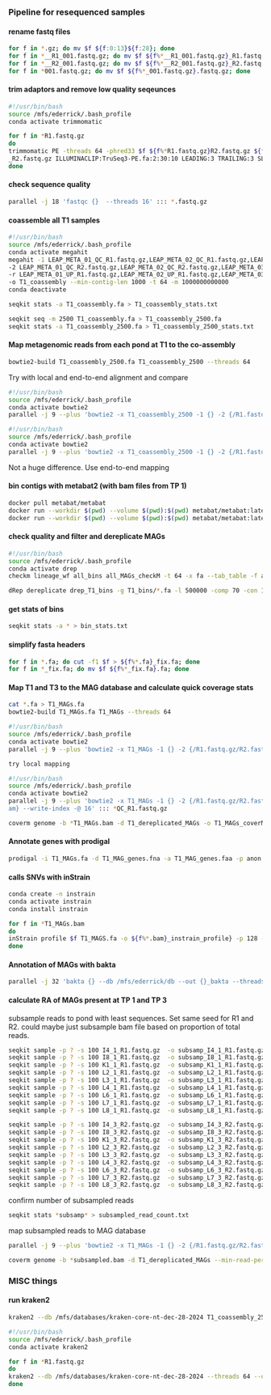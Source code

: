 ### Pipeline for resequenced samples

#### rename fastq files

```bash
for f in *.gz; do mv $f ${f:0:13}${f:28}; done
for f in *__R1_001.fastq.gz; do mv $f ${f%*__R1_001.fastq.gz}_R1.fastq.gz; done
for f in *__R2_001.fastq.gz; do mv $f ${f%*__R2_001.fastq.gz}_R2.fastq.gz; done
for f in *001.fastq.gz; do mv $f ${f%*_001.fastq.gz}.fastq.gz; done
```

#### trim adaptors and remove low quality seqeunces

```bash
#!/usr/bin/bash
source /mfs/ederrick/.bash_profile
conda activate trimmomatic

for f in *R1.fastq.gz
do
trimmomatic PE -threads 64 -phred33 $f ${f%*R1.fastq.gz}R2.fastq.gz ${f%*R1.fastq.gz}QC_R1.fastq.gz ${f%*R1.fastq.gz}UP_R1.fastq.gz ${f%*R1.fastq.gz}QC_R2.fastq.gz ${f%*R1.fastq.gz}UP
_R2.fastq.gz ILLUMINACLIP:TruSeq3-PE.fa:2:30:10 LEADING:3 TRAILING:3 SLIDINGWINDOW:4:12 MINLEN:36
done
```

#### check sequence quality

```bash
parallel -j 18 'fastqc {}  --threads 16' ::: *.fastq.gz
```

#### coassemble all T1 samples

```bash
#!/usr/bin/bash
source /mfs/ederrick/.bash_profile
conda activate megahit
megahit -1 LEAP_META_01_QC_R1.fastq.gz,LEAP_META_02_QC_R1.fastq.gz,LEAP_META_03_QC_R1.fastq.gz,LEAP_META_04_QC_R1.fastq.gz,LEAP_META_05_QC_R1.fastq.gz,LEAP_META_06_QC_R1.fastq.gz,LEAP_META_07_QC_R1.fastq.gz,LEAP_META_08_QC_R1.fastq.gz,LEAP_META_09_QC_R1.fastq.gz \
-2 LEAP_META_01_QC_R2.fastq.gz,LEAP_META_02_QC_R2.fastq.gz,LEAP_META_03_QC_R2.fastq.gz,LEAP_META_04_QC_R2.fastq.gz,LEAP_META_05_QC_R2.fastq.gz,LEAP_META_06_QC_R2.fastq.gz,LEAP_META_07_QC_R2.fastq.gz,LEAP_META_08_QC_R2.fastq.gz,LEAP_META_09_QC_R2.fastq.gz \
-r LEAP_META_01_UP_R1.fastq.gz,LEAP_META_02_UP_R1.fastq.gz,LEAP_META_03_UP_R1.fastq.gz,LEAP_META_04_UP_R1.fastq.gz,LEAP_META_05_UP_R1.fastq.gz,LEAP_META_06_UP_R1.fastq.gz,LEAP_META_07_UP_R1.fastq.gz,LEAP_META_08_UP_R1.fastq.gz,LEAP_META_09_UP_R1.fastq.gz,LEAP_META_01_UP_R2.fastq.gz,LEAP_META_02_UP_R2.fastq.gz,LEAP_META_03_UP_R2.fastq.gz,LEAP_META_04_UP_R2.fastq.gz,LEAP_META_05_UP_R2.fastq.gz,LEAP_META_06_UP_R2.fastq.gz,LEAP_META_07_UP_R2.fastq.gz,LEAP_META_08_UP_R2.fastq.gz,LEAP_META_09_UP_R2.fastq.gz \
-o T1_coassembly --min-contig-len 1000 -t 64 -m 1000000000000
conda deactivate
``` 

```bash
seqkit stats -a T1_coassembly.fa > T1_coassembly_stats.txt
```

```bash
seqkit seq -m 2500 T1_coassembly.fa > T1_coassembly_2500.fa
seqkit stats -a T1_coassembly_2500.fa > T1_coassembly_2500_stats.txt
```

#### Map metagenomic reads from each pond at T1 to the co-assembly

```bash
bowtie2-build T1_coassembly_2500.fa T1_coassembly_2500 --threads 64
```

Try with local and end-to-end alignment and compare
 
```bash
#!/usr/bin/bash
source /mfs/ederrick/.bash_profile
conda activate bowtie2
parallel -j 9 --plus 'bowtie2 -x T1_coassembly_2500 -1 {} -2 {/R1.fastq.gz/R2.fastq.gz} -U {/QC_R1.fastq.gz/UP_R1.fastq.gz},{/QC_R2.fastq.gz/UP_R2.fastq.gz} --local --threads 16 | samtools sort -o {/QC_R1.fastq.gz/local_T1_coass.bam} --write-index -@ 16' ::: *QC_R1.fastq.gz
```

```bash
#!/usr/bin/bash
source /mfs/ederrick/.bash_profile
conda activate bowtie2
parallel -j 9 --plus 'bowtie2 -x T1_coassembly_2500 -1 {} -2 {/R1.fastq.gz/R2.fastq.gz} -U {/QC_R1.fastq.gz/UP_R1.fastq.gz},{/QC_R2.fastq.gz/UP_R2.fastq.gz} --threads 16 | samtools sort -o {/QC_R1.fastq.gz/T1_coassembly.bam} --write-index -@ 16' ::: *QC_R1.fastq.gz
```

Not a huge difference. Use end-to-end mapping

#### bin contigs with metabat2 (with bam files from TP 1)

```bash
docker pull metabat/metabat
docker run --workdir $(pwd) --volume $(pwd):$(pwd) metabat/metabat:latest jgi_summarize_bam_contig_depths --outputDepth T1_coassembly_depth.txt *.bam
docker run --workdir $(pwd) --volume $(pwd):$(pwd) metabat/metabat:latest metabat2 -i T1_coassembly_2500.fa -a T1_coassembly_depth.txt -o T1_bins/bin -m 2500 -t 48
```

#### check quality and filter and dereplicate MAGs

```bash
#!/usr/bin/bash
source /mfs/ederrick/.bash_profile
conda activate drep
checkm lineage_wf all_bins all_MAGs_checkM -t 64 -x fa --tab_table -f all_MAGs_checkM.tsv --pplacer_threads 64

dRep dereplicate drep_T1_bins -g T1_bins/*.fa -l 500000 -comp 70 -con 10 --checkM_method lineage_wf --warn_aln 0.50 -p 64
```

#### get stats of bins

```bash
seqkit stats -a * > bin_stats.txt
```

#### simplify fasta headers

```bash
for f in *.fa; do cut -f1 $f > ${f%*.fa}_fix.fa; done
for f in *_fix.fa; do mv $f ${f%*_fix.fa}.fa; done
```

#### Map T1 and T3 to the MAG database and calculate quick coverage stats

```bash
cat *.fa > T1_MAGs.fa
bowtie2-build T1_MAGs.fa T1_MAGs --threads 64

#!/usr/bin/bash
source /mfs/ederrick/.bash_profile
conda activate bowtie2
parallel -j 9 --plus 'bowtie2 -x T1_MAGs -1 {} -2 {/R1.fastq.gz/R2.fastq.gz} -U {/QC_R1.fastq.gz/UP_R1.fastq.gz},{/QC_R2.fastq.gz/UP_R2.fastq.gz} --threads 16 | samtools sort -o {/R1.fastq.gz/T1_MAGs.bam} --write-index -@ 16' ::: *QC_R1.fastq.gz

try local mapping

#!/usr/bin/bash
source /mfs/ederrick/.bash_profile
conda activate bowtie2
parallel -j 9 --plus 'bowtie2 -x T1_MAGs -1 {} -2 {/R1.fastq.gz/R2.fastq.gz} -U {/QC_R1.fastq.gz/UP_R1.fastq.gz},{/QC_R2.fastq.gz/UP_R2.fastq.gz} --local --threads 16 | samtools sort -o {/R1.fastq.gz/_local_T1_MAG.b
am} --write-index -@ 16' ::: *QC_R1.fastq.gz
```

```bash
coverm genome -b *T1_MAGs.bam -d T1_dereplicated_MAGs -o T1_MAGs_coverM.tsv -m mean variance covered_fraction relative_abundance -t 64 -x fa --output-format sparse
```

#### Annotate genes with prodigal

```bash
prodigal -i T1_MAGs.fa -d T1_MAG_genes.fna -a T1_MAG_genes.faa -p anon
```

#### calls SNVs with inStrain

```bash
conda create -n instrain
conda activate instrain
conda install instrain

for f in *T1_MAGs.bam
do
inStrain profile $f T1_MAGS.fa -o ${f%*.bam}_instrain_profile} -p 128 -g T1_MAG_genes.fna -s genome_scaffold.stb --min_mapq 2 --min_read_ani 0.93
done
```

#### Annotation of MAGs with bakta

```bash
parallel -j 32 'bakta {} --db /mfs/ederrick/db --out {}_bakta --threads 8' ::: *.fasta
```

#### calculate RA of MAGs present at TP 1 and TP 3

subsample reads to pond with least sequences. Set same seed for R1 and R2.
could maybe just subsample bam file based on proportion of total reads.

```bash
seqkit sample -p ? -s 100 I4_1_R1.fastq.gz  -o subsamp_I4_1_R1.fastq.gz
seqkit sample -p ? -s 100 I8_1_R1.fastq.gz  -o subsamp_I8_1_R1.fastq.gz
seqkit sample -p ? -s 100 K1_1_R1.fastq.gz  -o subsamp_K1_1_R1.fastq.gz
seqkit sample -p ? -s 100 L2_1_R1.fastq.gz  -o subsamp_L2_1_R1.fastq.gz
seqkit sample -p ? -s 100 L3_1_R1.fastq.gz  -o subsamp_L3_1_R1.fastq.gz
seqkit sample -p ? -s 100 L4_1_R1.fastq.gz  -o subsamp_L4_1_R1.fastq.gz
seqkit sample -p ? -s 100 L6_1_R1.fastq.gz  -o subsamp_L6_1_R1.fastq.gz
seqkit sample -p ? -s 100 L7_1_R1.fastq.gz  -o subsamp_L7_1_R1.fastq.gz
seqkit sample -p ? -s 100 L8_1_R1.fastq.gz  -o subsamp_L8_1_R1.fastq.gz

seqkit sample -p ? -s 100 I4_3_R2.fastq.gz  -o subsamp_I4_3_R2.fastq.gz
seqkit sample -p ? -s 100 I8_3_R2.fastq.gz  -o subsamp_I8_3_R2.fastq.gz
seqkit sample -p ? -s 100 K1_3_R2.fastq.gz  -o subsamp_K1_3_R2.fastq.gz
seqkit sample -p ? -s 100 L2_3_R2.fastq.gz  -o subsamp_L2_3_R2.fastq.gz
seqkit sample -p ? -s 100 L3_3_R2.fastq.gz  -o subsamp_L3_3_R2.fastq.gz
seqkit sample -p ? -s 100 L4_3_R2.fastq.gz  -o subsamp_L4_3_R2.fastq.gz
seqkit sample -p ? -s 100 L6_3_R2.fastq.gz  -o subsamp_L6_3_R2.fastq.gz
seqkit sample -p ? -s 100 L7_3_R2.fastq.gz  -o subsamp_L7_3_R2.fastq.gz
seqkit sample -p ? -s 100 L8_3_R2.fastq.gz  -o subsamp_L8_3_R2.fastq.gz
```

confirm number of subsampled reads

```bash
seqkit stats *subsamp* > subsampled_read_count.txt
```

map subsampled reads to MAG database

```bash
parallel -j 9 --plus 'bowtie2 -x T1_MAGs -1 {} -2 {/R1.fastq.gz/R2.fastq.gz} --local --threads 16 | samtools sort -o {/R1.fastq.gz/subsampled.bam} --write-index -@ 16' ::: *R1.fastq.gz
```

```bash
coverm genome -b *subsampled.bam -d T1_dereplicated_MAGs --min-read-percent-identity 95 -o subsampled_reads_coverM.tsv -m mean variance covered_bases covered_fraction relative_abundance -t 16 -x fa
```


### MISC things

#### run kraken2

```bash
kraken2 --db /mfs/databases/kraken-core-nt-dec-28-2024 T1_coassembly_2500.fa --threads 8 --output T1_coassembly_2500.output.txt --report T1_coassembly_2500.report.txt
```

```bash
#!/usr/bin/bash
source /mfs/ederrick/.bash_profile
conda activate kraken2

for f in *R1.fastq.gz
do
kraken2 --db /mfs/databases/kraken-core-nt-dec-28-2024 --threads 64 --output ${f*%_QC_R1.fastq.gz}output.txt --report ${f*%_QC_R1.fastq.gz}report.txt --paired $f ${f*%R1.fastq.gz}R2.fastq.gz
done
```

